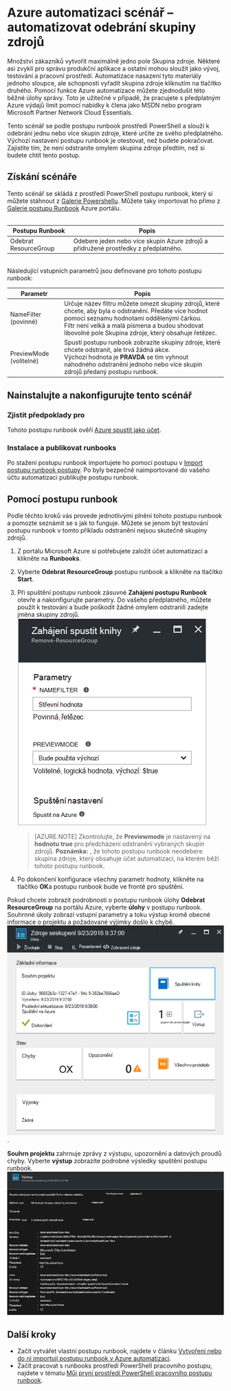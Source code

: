 <properties
    pageTitle="Automatizace odebrání skupiny zdrojů | Microsoft Azure"
    description="Verze pracovního postupu prostředí PowerShell scénáři automatizaci Azure včetně runbooks odebrat všechny skupiny prostředků ve vašem předplatném."
    services="automation"
    documentationCenter=""
    authors="MGoedtel"
    manager="jwhit"
    editor=""
    />
<tags
    ms.service="automation"
    ms.workload="tbd"
    ms.tgt_pltfrm="na"
    ms.devlang="na"
    ms.topic="get-started-article"
    ms.date="09/26/2016"
    ms.author="magoedte"/>

# <a name="azure-automation-scenario---automate-removal-of-resource-groups"></a>Azure automatizaci scénář – automatizovat odebrání skupiny zdrojů

Množství zákazníků vytvořit maximálně jedno pole Skupina zdroje. Některé asi zvyklí pro správu produkční aplikace a ostatní mohou sloužit jako vývoj, testování a pracovní prostředí. Automatizace nasazení tyto materiály jednoho sloupce, ale schopnosti vyřadit skupina zdroje kliknutím na tlačítko druhého. Pomocí funkce Azure automatizace můžete zjednodušit této běžné úlohy správy. Toto je užitečné v případě, že pracujete s předplatným Azure výdajů limit pomocí nabídky k člena jako MSDN nebo program Microsoft Partner Network Cloud Essentials.

Tento scénář se podle postupu runbook prostředí PowerShell a slouží k odebrání jednu nebo více skupin zdroje, které určíte ze svého předplatného. Výchozí nastavení postupu runbook je otestovat, než budete pokračovat. Zajistíte tím, že není odstraníte omylem skupina zdroje předtím, než si budete chtít tento postup.   

## <a name="getting-the-scenario"></a>Získání scénáře

Tento scénář se skládá z prostředí PowerShell postupu runbook, který si můžete stáhnout z [Galerie Powershellu](https://www.powershellgallery.com/packages/Remove-ResourceGroup/1.0/DisplayScript). Můžete taky importovat ho přímo z [Galerie postupu Runbook](automation-runbook-gallery.md) Azure portálu.<br><br>

Postupu Runbook | Popis|
----------|------------|
Odebrat ResourceGroup | Odebere jeden nebo více skupin Azure zdrojů a přidružené prostředky z předplatného.  
<br>
Následující vstupních parametrů jsou definované pro tohoto postupu runbook:

Parametr | Popis|
----------|------------|
NameFilter (povinné) | Určuje název filtru můžete omezit skupiny zdrojů, které chcete, aby byla o odstranění. Předáte více hodnot pomocí seznamu hodnotami oddělenými čárkou.<br>Filtr není velká a malá písmena a budou shodovat libovolné pole Skupina zdroje, který obsahuje řetězec.|
PreviewMode (volitelné) | Spustí postupu runbook zobrazíte skupiny zdroje, které chcete odstranit, ale trvá žádná akce.<br>Výchozí hodnota je **PRAVDA** se tím vyhnout náhodného odstranění jednoho nebo více skupin zdrojů předaný postupu runbook.  

## <a name="install-and-configure-this-scenario"></a>Nainstalujte a nakonfigurujte tento scénář

### <a name="prerequisites"></a>Zjistit předpoklady pro

Tohoto postupu runbook ověří [Azure spustit jako účet](automation-sec-configure-azure-runas-account.md).    

### <a name="install-and-publish-the-runbooks"></a>Instalace a publikovat runbooks

Po stažení postupu runbook importujete ho pomocí postupu v [Import postupu runbook postupy](automation-creating-importing-runbook.md#importing-a-runbook-from-a-file-into-Azure-Automation). Po byly bezpečně naimportované do vašeho účtu automatizaci publikujte postupu runbook.


## <a name="using-the-runbook"></a>Pomocí postupu runbook

Podle těchto kroků vás provede jednotlivými plnění tohoto postupu runbook a pomozte seznámit se s jak to funguje. Můžete se jenom být testování postupu runbook v tomto příkladu odstranění nejsou skutečně skupiny zdrojů.  

1. Z portálu Microsoft Azure si potřebujete založit účet automatizaci a klikněte na **Runbooks**.
2. Vyberte **Odebrat ResourceGroup** postupu runbook a klikněte na tlačítko **Start**.
3. Při spuštění postupu runbook zásuvné **Zahájení postupu Runbook** otevře a nakonfigurujte parametry. Do vašeho předplatného, můžete použít k testování a bude poškodit žádné omylem odstranili zadejte jména skupiny zdrojů.<br> ![Odebrat ResouceGroup parametry](media/automation-scenario-remove-resourcegroup/remove-resourcegroup-input-parameters.png)

    >[AZURE.NOTE] Zkontrolujte, že **Previewmode** je nastavený na **hodnotu true** pro předcházení odstranění vybraných skupin zdrojů.  **Poznámka:** , že tohoto postupu runbook neodebere skupina zdroje, který obsahuje účet automatizaci, na kterém běží tohoto postupu runbook.  

4. Po dokončení konfigurace všechny parametr hodnoty, klikněte na tlačítko **OK**a postupu runbook bude ve frontě pro spuštění.  

Pokud chcete zobrazit podrobnosti o postupu runbook úlohy **Odebrat ResourceGroup** na portálu Azure, vyberte **úlohy** v postupu runbook. Souhrnné úkoly zobrazí vstupní parametry a toku výstup kromě obecné informace o projektu a požadované výjimky došlo k chybě.<br> ![Stav úlohy postupu runbook odebrat ResourceGroup](media/automation-scenario-remove-resourcegroup/remove-resourcegroup-runbook-job-status.png).

**Souhrn projektu** zahrnuje zprávy z výstupu, upozornění a datových proudů chyby. Vyberte **výstup** zobrazíte podrobné výsledky spuštění postupu runbook.<br> ![Odebrat ResourceGroup postupu runbook výstup výsledků](media/automation-scenario-remove-resourcegroup/remove-resourcegroup-runbook-job-output.png)

## <a name="next-steps"></a>Další kroky

- Začít vytvářet vlastní postupu runbook, najdete v článku [Vytvoření nebo do ní importují postupu runbook v Azure automatizaci](automation-creating-importing-runbook.md).
- Začít pracovat s runbooks prostředí PowerShell pracovního postupu, najdete v tématu [Můj první prostředí PowerShell pracovního postupu runbook](automation-first-runbook-textual.md).
